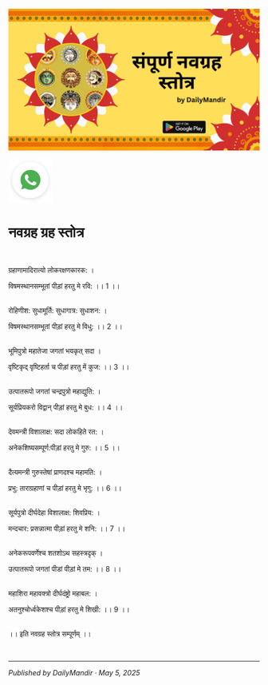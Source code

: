 <!-- Banner SVG -->
![Banner](https://raw.githubusercontent.com/anandwana001/content-repo/refs/heads/main/strotra/nav_grah_strotra/nav_grah/navgrah_grah_strotra_banner.png)

<!-- Share & WhatsApp icons as SVG -->
<a href="https://api.whatsapp.com/send?text=Check%20out%20this%20article%20in%20the%20Daily%20Mandir%20app%3A%20https%3A%2F%2Fwww.dailymandir.com%2Farticles%3FcontentUrl%3Dhttps%253A%252F%252Fraw.githubusercontent.com%252Fanandwana001%252Fcontent-repo%252Frefs%252Fheads%252Fmain%252Fstrotra%252Fnav_grah_strotra%252Fnav_grah%252Fnavgrah_strotra.md%26title%3DNavgrah%2520Strotra">
  <img src="https://raw.githubusercontent.com/anandwana001/content-repo/refs/heads/main/assets/ic_wtsapp_share_rounded.svg" alt="WhatsApp"/>
</a>


<br>


# नवग्रह ग्रह स्तोत्र 

<br>                                                    

ग्रहाणामादिरात्यो लोकरक्षणकारक: ।<br>

विषमस्थानसम्भूतां पीड़ां हरतु मे रवि: ।। 1 ।।<br><br>

रोहिणीश: सुधा‍मूर्ति: सुधागात्र: सुधाशन: ।<br>

विषमस्थानसम्भूतां पीड़ां हरतु मे विधु: ।। 2 ।।<br><br>

भूमिपुत्रो महातेजा जगतां भयकृत् सदा ।<br>

वृष्टिकृद् वृष्टिहर्ता च पीड़ां हरतु में कुज: ।। 3 ।।<br><br>

उत्पातरूपो जगतां चन्द्रपुत्रो महाद्युति: ।<br>

सूर्यप्रियकरो विद्वान् पीड़ां हरतु मे बुध: ।। 4 ।।<br><br>

देवमन्त्री विशालाक्ष: सदा लोकहिते रत: ।<br>

अनेकशिष्यसम्पूर्ण:पीड़ां हरतु मे गुरु: ।। 5 ।।<br><br>

दैत्यमन्त्री गुरुस्तेषां प्राणदश्च महामति: ।<br>

प्रभु: ताराग्रहाणां च पीड़ां हरतु मे भृगु: ।। 6 ।।<br><br>

सूर्यपुत्रो दीर्घदेहा विशालाक्ष: शिवप्रिय: ।<br>

मन्दचार: प्रसन्नात्मा पीड़ां हरतु मे शनि: ।। 7 ।।<br><br>

अनेकरूपवर्णेश्च शतशोऽथ सहस्त्रदृक् ।<br>

उत्पातरूपो जगतां पीडां पीड़ां मे तम: ।। 8 ।।<br><br>

महाशिरा महावक्त्रो दीर्घदंष्ट्रो महाबल: ।<br>

अतनुश्चोर्ध्वकेशश्च पीड़ां हरतु मे शिखी: ।। 9 ।।<br><br>

।। इति नवग्रह स्तोत्र सम्पूर्णम् ।।<br>

<br>

---

*Published by DailyMandir · May 5, 2025*


